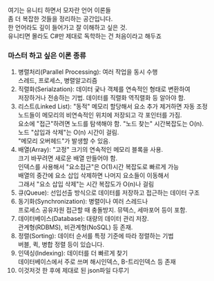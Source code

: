 여기는 유니티 하면서 모자란 언어 이론들  
좀 더 복잡한 것들을 정리하는 공간입니다.  
한 언어라도 깊이 들어가고 잘 이해하고 싶은 것.  
유니티면 몰라도 C#만 제대로 독학하는 건 처음이라고 해두죠  
  
### 마스터 하고 싶은 이론 종류 

1) 병렬처리(Parallel Processing): 여러 작업을 동시 수행  
스레드, 프로세스, 병렬알고리즘  
2) 직렬화(Serialzation): 데이터 궂나 객체를 연속적인 형태로 변환하여  
저장하거나 전송하는 기법. 데이터를 직렬화 역직렬화 등 알아야 함.  
3) 리스트(Linked List): "동적" 메모리 할당해서 요소 추가 제거하면 자동 조정  
노드들이 메모리의 비연속적인 위치에 저장되고 각 포인터를 가짐.  
요소에 "접근"하려면 노드를 탐색해야 함. "노드 찾는" 시간복잡도는 O(n).  
노드 "삽입과 삭제"는 O(n) 시간이 걸림.  
"메모리 오버헤드"가 발생할 수 있음.  
4) 배열(Array): "고정" 크기의 연속적인 메모리 블록을 사용.  
크기 바꾸려면 새로운 배열 만들어야 함.  
인덱스를 사용해서 "요소접근"은 O(1)시간 복잡도로 빠르게 가능  
배열의 중간에 요소 삽입 삭제하면 나머지 요소들이 이동해서  
그래서 "요소 삽입 삭제"는 시간 복잡도가 O(n)나 걸림  
5) 큐(Queue): 선입선출 방식으로 데이터를 저장하고 접근하는 데이터 구조  
6) 동기화(Synchronization): 병렬이나 여러 스레드나  
프로세스 공유자원 접근할 때 충돌방지. 뮤텍스, 세마포어 등이 포함.  
7) 데이터베이스(Database): 대량의 데이터 관리 저장.  
관계형(RDBMS), 비관계형(NoSQL) 등 존재.  
8) 정렬(Sorting): 데이터 순서를 특정 기준에 따라 정렬하는 기법  
버블, 퀵, 병합 정렬 등이 있습니다.  
9) 인덱싱(Indexing): 데이터를 더 빠르게 찾기  
데이터베이스에서 주로 쓰며 해시인덱스, B-트리인덱스 등 존재  
10) 이것저것 한 후에 제대로 된 json파일 다루기  
  


